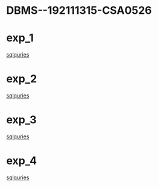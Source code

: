 # DBMS--192111315-CSA0526
# exp_1
[sqlquries](https://github.com/pragathi1315/DBMS--192111315-CSA0526/blob/main/dbms%20exp%201.txt)
# exp_2
[sqlquries](https://github.com/pragathi1315/DBMS--192111315-CSA0526/blob/main/dbms%20exp-2%20.txt)
# exp_3
[sqlquries](https://github.com/pragathi1315/DBMS--192111315-CSA0526/blob/main/dbms%20exp-%203.txt)
# exp_4
[sqlquries](https://github.com/pragathi1315/DBMS--192111315-CSA0526/blob/main/dbms%20exp-4.txt)
